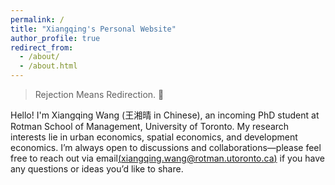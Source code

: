 ```yaml
---
permalink: /
title: "Xiangqing's Personal Website"
author_profile: true
redirect_from: 
  - /about/
  - /about.html
---
```


> Rejection Means Redirection. 🌌

Hello! I'm Xiangqing Wang (王湘晴 in Chinese), an incoming PhD student at Rotman School of Management, University of Toronto. My research interests lie in urban economics, spatial economics, and development economics. I’m always open to discussions and collaborations—please feel free to reach out via email[(xiangqing.wang@rotman.utoronto.ca)](mailto:xiangqing.wang@rotman.utoronto.ca) if you have any questions or ideas you’d like to share.


